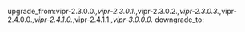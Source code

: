 upgrade_from:vipr-2.3.0.0.*,vipr-2.3.0.1.*,vipr-2.3.0.2.*,vipr-2.3.0.3.*,vipr-2.4.0.0.*,vipr-2.4.1.0.*,vipr-2.4.1.1.*,vipr-3.0.0.0.*
downgrade_to:
